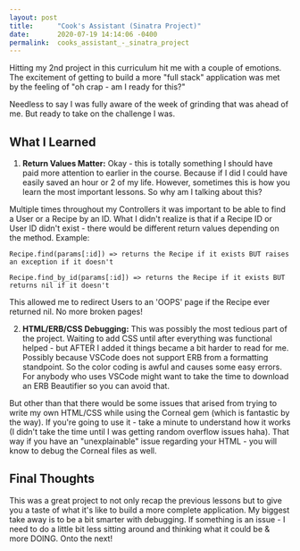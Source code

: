 ```yaml
---
layout: post
title:      "Cook's Assistant (Sinatra Project)"
date:       2020-07-19 14:14:06 -0400
permalink:  cooks_assistant_-_sinatra_project
---
```



Hitting my 2nd project in this curriculum hit me with a couple of emotions. The excitement of getting to build a more "full stack" application was met by the feeling of "oh crap - am I ready for this?"

Needless to say I was fully aware of the week of grinding that was ahead of me. But ready to take on the challenge I was.

## What I Learned

1) **Return Values Matter:** Okay - this is totally something I should have paid more attention to earlier in the course. Because if I did I could have easily saved an hour or 2 of my life. However, sometimes this is how you learn the most important lessons. So why am I talking about this?

Multiple times throughout my Controllers it was important to be able to find a User or a Recipe by an ID. What I didn't realize is that if a Recipe ID or User ID didn't exist - there would be different return values depending on the method. Example:

```Recipe.find(params[:id]) => returns the Recipe if it exists BUT raises an exception if it doesn't```

```Recipe.find_by_id(params[:id]) => returns the Recipe if it exists BUT returns nil if it doesn't```

This allowed me to redirect Users to an 'OOPS' page if the Recipe ever returned nil. No more broken pages!

2) **HTML/ERB/CSS Debugging:** This was possibly the most tedious part of the project. Waiting to add CSS until after everything was functional helped - but AFTER I added it things became a bit harder to read for me. Possibly because VSCode does not support ERB from a formatting standpoint. So the color coding is awful and causes some easy errors. For anybody who uses VSCode might want to take the time to download an ERB Beautifier so you can avoid that. 

But other than that there would be some issues that arised from trying to write my own HTML/CSS while using the Corneal gem (which is fantastic by the way). If you're going to use it - take a minute to understand how it works (I didn't take the time until I was getting random overflow issues haha). That way if you have an "unexplainable" issue regarding your HTML - you will know to debug the Corneal files as well.

## Final Thoughts

This was a great project to not only recap the previous lessons but to give you a taste of what it's like to build a more complete application. My biggest take away is to be a bit smarter with debugging. If something is an issue - I need to do a little bit less sitting around and thinking what it could be & more DOING. Onto the next!





